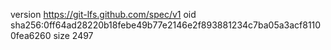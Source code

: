 version https://git-lfs.github.com/spec/v1
oid sha256:0ff64ad28220b18febe49b77e2146e2f893881234c7ba05a3acf81100fea6260
size 2497
